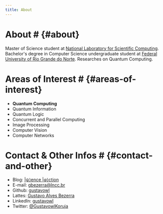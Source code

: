 ```yaml
---
title: About
---
```

# About # {#about}
Master of Science student at
[National Laboratory for Scientific Computing](https://www.lncc.br/).
Bachelor's degree in Computer Science undergraduate student at
[Federal University of Rio Grande do Norte](https://www.ufrn.br/).
Researches on Quantum Computing.

# Areas of Interest # {#areas-of-interest}
* **Quantum Computing**
* Quantum Information
* Quantum Logic
* Concurrent and Parallel Computing
* Image Processing
* Computer Vision
* Computer Networks

# Contact & Other Infos # {#contact-and-other}
* Blog: <a href="https://psiencephiction.wordpress.com/" target="_blank">\|ψ⟩ence \|φ⟩ction</a>
* E-mail: <a href="mailto:gbezerra@lncc.br" target="_blank">gbezerra@lncc.br</a>
* Github: <a href="https://github.com/gustavowl/" target="_blank">gustavowl</a>
* Lattes: <a href="http://lattes.cnpq.br/5221852804691948" target="_blank">Gustavo Alves Bezerra</a>
* LinkedIn: <a href="https://www.linkedin.com/in/gustavowl/" target="_blank">gustavowl</a>
* Twitter: <a href="https://twitter.com/GustavowlKoruja" target = "_blank">@GustavowlKoruja</a>
